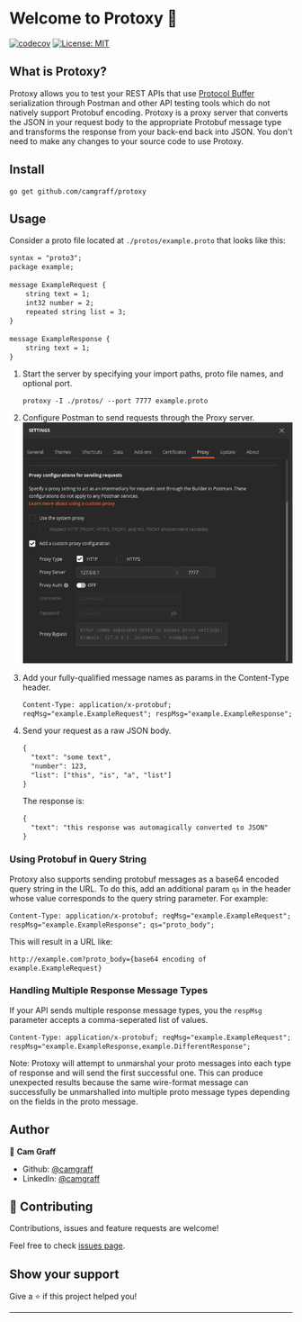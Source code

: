 # Welcome to Protoxy 👋
[![codecov](https://codecov.io/gh/camgraff/protoxy/branch/master/graph/badge.svg)](https://codecov.io/gh/camgraff/protoxy)
[![License: MIT](https://img.shields.io/badge/License-MIT-yellow.svg)](#)

## What is Protoxy?
Protoxy allows you to test your REST APIs that use [Protocol Buffer](https://developers.google.com/protocol-buffers) serialization through Postman and other API testing tools which do not natively support Protobuf encoding. Protoxy is a proxy server that converts the JSON in your request body to the appropriate Protobuf message type and transforms the response from your back-end back into JSON. You don't need to make any changes to your source code to use Protoxy.

## Install

```
go get github.com/camgraff/protoxy
```

## Usage
Consider a proto file located at `./protos/example.proto` that looks like this:

```
syntax = "proto3";
package example;

message ExampleRequest {
    string text = 1;
    int32 number = 2;
    repeated string list = 3;
}

message ExampleResponse {
    string text = 1;
}

```

1. Start the server by specifying your import paths, proto file names, and optional port.

    ```
    protoxy -I ./protos/ --port 7777 example.proto
    ```

2. Configure Postman to send requests through the Proxy server.
    ![Postman proxy config](https://raw.githubusercontent.com/camgraff/protoxy/master/media/postman-config.png)

3. Add your fully-qualified message names as params in the Content-Type header.

    ```
    Content-Type: application/x-protobuf; reqMsg="example.ExampleRequest"; respMsg="example.ExampleResponse";
    ```

4. Send your request as a raw JSON body.

    ```
    {
      "text": "some text",
      "number": 123,
      "list": ["this", "is", "a", "list"]
    }
    ```

    The response is:

    ```
    {
      "text": "this response was automagically converted to JSON"
    }
    ```

### Using Protobuf in Query String

Protoxy also supports sending protobuf messages as a base64 encoded query string in the URL. To do this, add an additional param `qs` in the header whose value corresponds to the query string parameter. For example:

```
Content-Type: application/x-protobuf; reqMsg="example.ExampleRequest"; respMsg="example.ExampleResponse"; qs="proto_body";
```

This will result in a URL like:

```
http://example.com?proto_body={base64 encoding of example.ExampleRequest}
```

### Handling Multiple Response Message Types
If your API sends multiple response message types, you the `respMsg` parameter accepts a comma-seperated list of values.

```
Content-Type: application/x-protobuf; reqMsg="example.ExampleRequest"; respMsg="example.ExampleResponse,example.DifferentResponse";
```

Note: Protoxy will attempt to unmarshal your proto messages into each type of response and will send the first successful one. This can produce unexpected results because the same wire-format message can successfully be unmarshalled into multiple proto message types depending on the fields in the proto message.


## Author

👤 **Cam Graff**

* Github: [@camgraff](https://github.com/camgraff)
* LinkedIn: [@camgraff](https://linkedin.com/in/camgraff)

## 🤝 Contributing

Contributions, issues and feature requests are welcome!

Feel free to check [issues page](https://github.com/camgraff/protoxy/issues). 

## Show your support

Give a ⭐️ if this project helped you!


***
